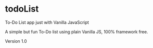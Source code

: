 # todoList
To-Do List app just with Vanilla JavaScript

A simple but fun To-Do list using plain Vanilla JS, 100% framework free.

Version 1.0
